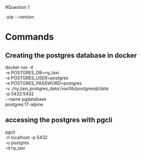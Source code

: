 #Question 1 

-pip --version

# Commands
## Creating the postgres database in docker
docker run -it \
  -e POSTGRES_DB=ny_taxi \
  -e POSTGRES_USER=postgres \
  -e POSTGRES_PASSWORD=postgres \
  -v ./ny_taxi_postgres_data:/var/lib/postgresql/data \
  -p 5432:5432 \
  --name pgdatabase \
  postgres:17-alpine

## accessing the postgres with pgcli
pgcli \
	-h  localhost -p 5432 \
	-u postgres \
	-d ny_taxi